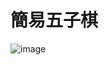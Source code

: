 # 簡易五子棋

![image](https://user-images.githubusercontent.com/96753049/183256497-cd52cd58-4fcb-4c69-b089-c11db8ea8b5c.png)
